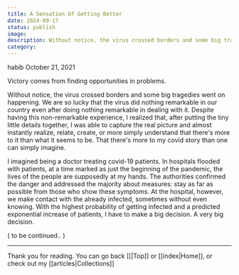 ```yaml
---
title: A Sensation Of Getting Better
date: 2024-09-17
status: publish
image: 
description: Without notice, the virus crossed borders and some big tragedies went on happening. We are so lucky that the virus did nothing remarkable in our country even after doing nothing remarkable in dealing with it.
category:
---
```



habib
October 21, 2021

Victory comes from finding opportunities in problems.


Without notice, the virus crossed borders and some big tragedies went on happening. We are so lucky that the virus did nothing remarkable in our country even after doing nothing remarkable in dealing with it. Despite having this non-remarkable experience, I realized that, after putting the tiny little details together, I was able to capture the real picture and almost instantly realize, relate, create, or more simply understand that there's more to it than what it seems to be. That there's more to my covid story than one can simply imagine.

I imagined being a doctor treating covid-19 patients. In hospitals flooded with patients, at a time marked as just the beginning of the pandemic, the lives of the people are supposedly at my hands. The authorities confirmed the danger and addressed the majority about measures: stay as far as possible from those who show these symptoms. At the hospital, however, we make contact with the already infected, sometimes without even knowing. With the highest probability of getting infected and a predicted exponential increase of patients, I have to make a big decision. A very big decision.

( to be continued.. )

















---
Thank you for reading. You can go back [[|Top]] or [[index|Home]], or check out my [[articles|Collections]]
